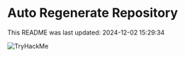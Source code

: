 # Auto Regenerate Repository

This README was last updated: 2024-12-02 15:29:34

 ![TryHackMe](https://tryhackme.com/badge/533634)